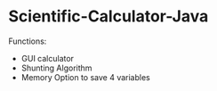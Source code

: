 # Scientific-Calculator-Java
Functions:
- GUI calculator 
- Shunting Algorithm 
- Memory Option to save 4 variables

